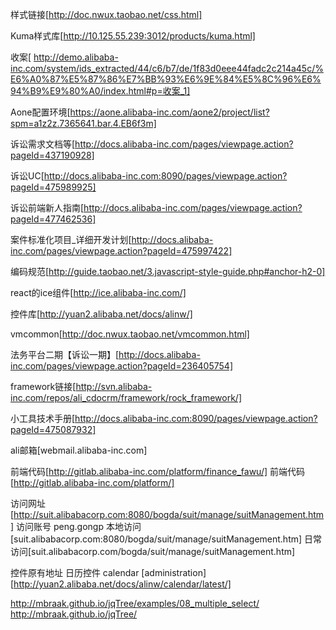 样式链接[http://doc.nwux.taobao.net/css.html]

Kuma样式库[http://10.125.55.239:3012/products/kuma.html]

收案[
http://demo.alibaba-inc.com/system/ids_extracted/44/c6/b7/de/1f83d0eee44fadc2c214a45c/%E6%A0%87%E5%87%86%E7%BB%93%E6%9E%84%E5%8C%96%E6%94%B9%E9%80%A0/index.html#p=收案_1]

Aone配置环境[https://aone.alibaba-inc.com/aone2/project/list?spm=a1z2z.7365641.bar.4.EB6f3m]

诉讼需求文档等[http://docs.alibaba-inc.com/pages/viewpage.action?pageId=437190928]

诉讼UC[http://docs.alibaba-inc.com:8090/pages/viewpage.action?pageId=475989925]

诉讼前端新人指南[http://docs.alibaba-inc.com/pages/viewpage.action?pageId=477462536]

案件标准化项目_详细开发计划[http://docs.alibaba-inc.com/pages/viewpage.action?pageId=475997422]

编码规范[http://guide.taobao.net/3.javascript-style-guide.php#anchor-h2-0]

react的ice组件[http://ice.alibaba-inc.com/]

控件库[http://yuan2.alibaba.net/docs/alinw/]

vmcommon[http://doc.nwux.taobao.net/vmcommon.html]

法务平台二期【诉讼一期】[http://docs.alibaba-inc.com/pages/viewpage.action?pageId=236405754]

framework链接[http://svn.alibaba-inc.com/repos/ali_cdocrm/framework/rock_framework/]

小工具技术手册[http://docs.alibaba-inc.com:8090/pages/viewpage.action?pageId=475087932]

ali邮箱[webmail.alibaba-inc.com]



前端代码[http://gitlab.alibaba-inc.com/platform/finance_fawu/]
前端代码[http://gitlab.alibaba-inc.com/platform/]


访问网址[http://suit.alibabacorp.com:8080/bogda/suit/manage/suitManagement.htm]
访问账号 peng.gongp
本地访问[suit.alibabacorp.com:8080/bogda/suit/manage/suitManagement.htm]
日常访问[suit.alibabacorp.com/bogda/suit/manage/suitManagement.htm]


控件原有地址
日历控件 calendar [administration][http://yuan2.alibaba.net/docs/alinw/calendar/latest/]

http://mbraak.github.io/jqTree/examples/08_multiple_select/
http://mbraak.github.io/jqTree/
